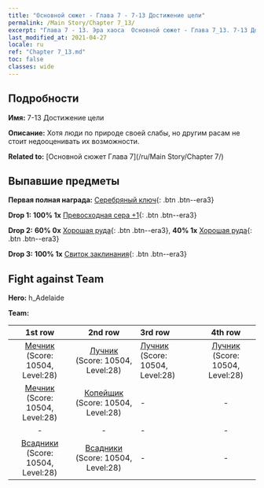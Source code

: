 ```yaml
---
title: "Основной сюжет - Глава 7 - 7-13 Достижение цели"
permalink: /Main Story/Chapter 7_13/
excerpt: "Глава 7 - 13. Эра хаоса  Основной сюжет - Глава 7_13. 7-13 Достижение цели"
last_modified_at: 2021-04-27
locale: ru
ref: "Chapter 7_13.md"
toc: false
classes: wide
---
```


## Подробности

 **Имя:** 7-13 Достижение цели

 **Описание:** Хотя люди по природе своей слабы, но другим расам не стоит недооценивать их возможности.

 **Related to:** [Основной сюжет Глава 7](/ru/Main Story/Chapter 7/)

## Выпавшие предметы

 **Первая полная награда:** [Серебряный ключ](/ItemsRU/con_693/){: .btn .btn--era3}

 **Drop 1:** **100% 1x** [Превосходная сера +1](/ItemsRU/mat_22/){: .btn .btn--era3}

 **Drop 2:** **60% 0x** [Хорошая руда](/ItemsRU/mat_12/){: .btn .btn--era3}, **40% 1x** [Хорошая руда](/ItemsRU/mat_12/){: .btn .btn--era3}

 **Drop 3:** **100% 1x** [Свиток заклинания](/ItemsRU/con_694/){: .btn .btn--era3}


## Fight against Team
 **Hero:** h_Adelaide

 **Team:**


  | 1st row | 2nd row | 3rd row | 4th row |
  |:----:|:----:|:----|:----:|
  | [Мечник](/ru/units/Swordsman/) (Score: 10504, Level:28)  | [Лучник](/ru/units/Marksman/) (Score: 10504, Level:28)  | [Лучник](/ru/units/Marksman/) (Score: 10504, Level:28)  | [Лучник](/ru/units/Marksman/) (Score: 10504, Level:28)  |
  | [Мечник](/ru/units/Swordsman/) (Score: 10504, Level:28)  | [Копейщик](/ru/units/Pikeman/) (Score: 10504, Level:28)  | - | - |
  | - | - | - | - |
  | [Всадники](/ru/units/Cavalier/) (Score: 10504, Level:28)  | [Всадники](/ru/units/Cavalier/) (Score: 10504, Level:28)  | - | - |



